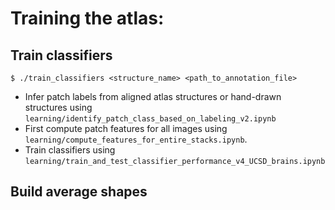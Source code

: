 
# Training the atlas:

## Train classifiers

`$ ./train_classifiers <structure_name> <path_to_annotation_file>`

- Infer patch labels from aligned atlas structures or hand-drawn structures using `learning/identify_patch_class_based_on_labeling_v2.ipynb`
- First compute patch features for all images using `learning/compute_features_for_entire_stacks.ipynb`.
- Train classifiers using `learning/train_and_test_classifier_performance_v4_UCSD_brains.ipynb`

## Build average shapes



